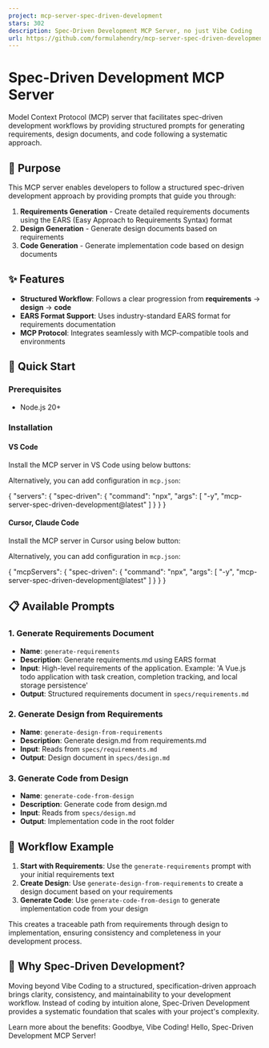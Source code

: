 ```yaml
---
project: mcp-server-spec-driven-development
stars: 302
description: Spec-Driven Development MCP Server, no just Vibe Coding
url: https://github.com/formulahendry/mcp-server-spec-driven-development
---
```


Spec-Driven Development MCP Server
==================================

Model Context Protocol (MCP) server that facilitates spec-driven development workflows by providing structured prompts for generating requirements, design documents, and code following a systematic approach.

🎯 Purpose
----------

This MCP server enables developers to follow a structured spec-driven development approach by providing prompts that guide you through:

1.  **Requirements Generation** - Create detailed requirements documents using the EARS (Easy Approach to Requirements Syntax) format
2.  **Design Generation** - Generate design documents based on requirements
3.  **Code Generation** - Generate implementation code based on design documents

✨ Features
----------

-   **Structured Workflow**: Follows a clear progression from **requirements** → **design** → **code**
-   **EARS Format Support**: Uses industry-standard EARS format for requirements documentation
-   **MCP Protocol**: Integrates seamlessly with MCP-compatible tools and environments

🚀 Quick Start
--------------

### Prerequisites

-   Node.js 20+

### Installation

#### VS Code

Install the MCP server in VS Code using below buttons:

Alternatively, you can add configuration in `mcp.json`:

{
    "servers": {
        "spec-driven": {
            "command": "npx",
            "args": \[
                "\-y",
                "mcp-server-spec-driven-development@latest"
            \]
        }
    }
}

#### Cursor, Claude Code

Install the MCP server in Cursor using below button:

Alternatively, you can add configuration in `mcp.json`:

{
    "mcpServers": {
        "spec-driven": {
            "command": "npx",
            "args": \[
                "\-y",
                "mcp-server-spec-driven-development@latest"
            \]
        }
    }
}

📋 Available Prompts
--------------------

### 1\. Generate Requirements Document

-   **Name**: `generate-requirements`
-   **Description**: Generate requirements.md using EARS format
-   **Input**: High-level requirements of the application. Example: 'A Vue.js todo application with task creation, completion tracking, and local storage persistence'
-   **Output**: Structured requirements document in `specs/requirements.md`

### 2\. Generate Design from Requirements

-   **Name**: `generate-design-from-requirements`
-   **Description**: Generate design.md from requirements.md
-   **Input**: Reads from `specs/requirements.md`
-   **Output**: Design document in `specs/design.md`

### 3\. Generate Code from Design

-   **Name**: `generate-code-from-design`
-   **Description**: Generate code from design.md
-   **Input**: Reads from `specs/design.md`
-   **Output**: Implementation code in the root folder

📖 Workflow Example
-------------------

1.  **Start with Requirements**: Use the `generate-requirements` prompt with your initial requirements text
2.  **Create Design**: Use `generate-design-from-requirements` to create a design document based on your requirements
3.  **Generate Code**: Use `generate-code-from-design` to generate implementation code from your design

This creates a traceable path from requirements through design to implementation, ensuring consistency and completeness in your development process.

🤔 Why Spec-Driven Development?
-------------------------------

Moving beyond Vibe Coding to a structured, specification-driven approach brings clarity, consistency, and maintainability to your development workflow. Instead of coding by intuition alone, Spec-Driven Development provides a systematic foundation that scales with your project's complexity.

Learn more about the benefits: Goodbye, Vibe Coding! Hello, Spec-Driven Development MCP Server!
